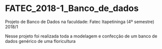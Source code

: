 # FATEC_2018-1_Banco_de_dados
Projeto de Banco de Dados na faculdade: Fatec Itapetininga (4º semestre) 2018/1

Nesse projeto foi realizada toda a modelagem e confecção de um banco de dados genérico de uma floricultura

